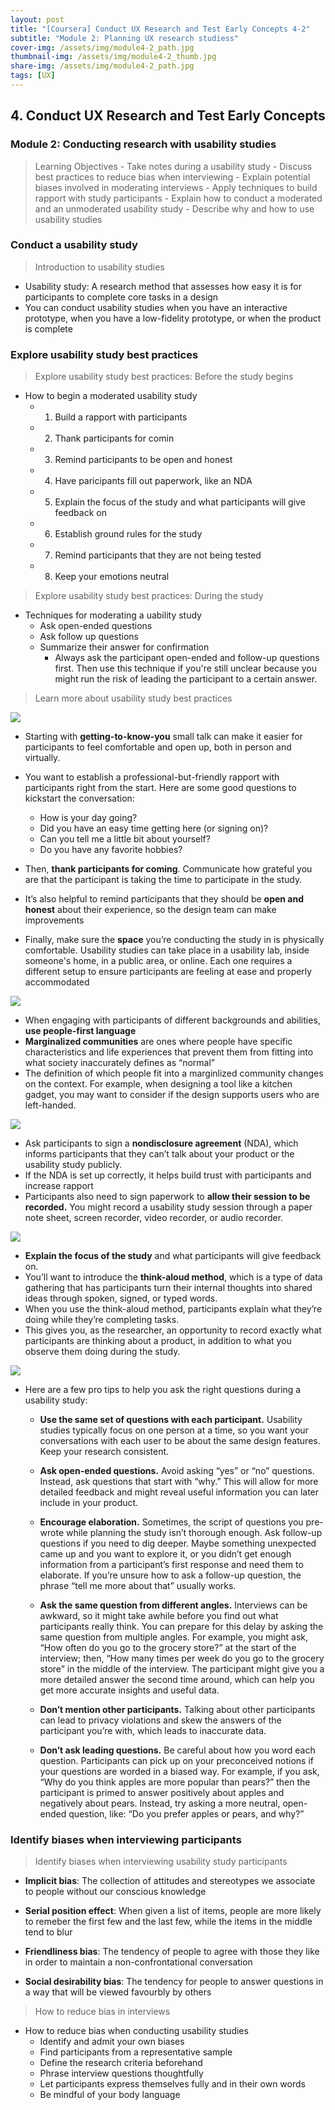 ```yaml
---
layout: post
title: "[Coursera] Conduct UX Research and Test Early Concepts 4-2"
subtitle: "Module 2: Planning UX research studiess"
cover-img: /assets/img/module4-2_path.jpg
thumbnail-img: /assets/img/module4-2_thumb.jpg
share-img: /assets/img/module4-2_path.jpg
tags: [UX]
--- 
```


## 4. Conduct UX Research and Test Early Concepts
### Module 2: Conducting research with usability studies

> Learning Objectives
	- Take notes during a usability study
	- Discuss best practices to reduce bias when interviewing
	- Explain potential biases involved in moderating interviews
	- Apply techniques to build rapport with study participants
	- Explain how to conduct a moderated and an unmoderated usability study
	- Describe why and how to use usability studies

### Conduct a usability study

> Introduction to usability studies

- Usability study: A research method that assesses how easy it is for participants to complete core tasks in a design
- You can conduct usability studies when you have an interactive prototype, when you have a low-fidelity prototype, or when the product is complete

### Explore usability study best practices

> Explore usability study best practices: Before the study begins

- How to begin a moderated usability study
	- 1. Build a rapport with participants
    - 2. Thank participants for comin
    - 3. Remind participants to be open and honest
    - 4. Have paricipants fill out paperwork, like an NDA
    - 5. Explain the focus of the study and what participants will give feedback on
    - 6. Establish ground rules for the study
    - 7. Remind participants that they are not being tested
    - 8. Keep your emotions neutral

> Explore usability study best practices: During the study

- Techniques for moderating a uability study
	- Ask open-ended questions
    - Ask follow up questions
    - Summarize their answer for confirmation
    	- Always ask the participant open-ended and follow-up questions first. Then use this technique if you're still unclear because you might run the risk of leading the participant to a certain answer.

> Learn more about usability study best practices

![](https://velog.velcdn.com/images/erica990604/post/6cd95edb-b024-4506-88d8-ebf20ab4dd5a/image.png)
- Starting with **getting-to-know-you** small talk can make it easier for participants to feel comfortable and open up, both in person and virtually. 
- You want to establish a professional-but-friendly rapport with participants right from the start. Here are some good questions to kickstart the conversation:
	- How is your day going?
	- Did you have an easy time getting here (or signing on)?
	- Can you tell me a little bit about yourself? 
	- Do you have any favorite hobbies?
- Then, **thank participants for coming**. Communicate how grateful you are that the participant is taking the time to participate in the study.  

- It’s also helpful to remind participants that they should be **open and honest** about their experience, so the design team can make improvements
- Finally, make sure the **space** you’re conducting the study in is physically comfortable. Usability studies can take place in a usability lab, inside someone's home, in a public area, or online. Each one requires a different setup to ensure participants are feeling at ease and properly accommodated

![](https://velog.velcdn.com/images/erica990604/post/99f5dbb1-a8f2-4412-8894-ab421a8bb0e2/image.png)
- When engaging with participants of different backgrounds and abilities, **use people-first language**
- **Marginalized communities** are ones where people have specific characteristics and life experiences that prevent them from fitting into what society inaccurately defines as “normal”
- The definition of which people fit into a marginlized community changes on the context. For example, when designing a tool like a kitchen gadget, you may want to consider if the design supports users who are left-handed.

![](https://velog.velcdn.com/images/erica990604/post/88187e08-2669-41cb-8a83-1cb664ea72f0/image.png)
- Ask participants to sign a **nondisclosure agreement** (NDA), which informs participants that they can’t talk about your product or the usability study publicly. 
- If the NDA is set up correctly, it helps build trust with participants and increase rapport
- Participants also need to sign paperwork to **allow their session to be recorded.** You might record a usability study session through a paper note sheet, screen recorder, video recorder, or audio recorder. 

![](https://velog.velcdn.com/images/erica990604/post/8e2615a0-48cd-45a2-a322-9fc72a9a4c28/image.png)
- **Explain the focus of the study** and what participants will give feedback on. 
- You’ll want to introduce the **think-aloud method**, which is a type of data gathering that has participants turn their internal thoughts into shared ideas through spoken, signed, or typed words. 
- When you use the think-aloud method, participants explain what they’re doing while they’re completing tasks. 
- This gives you, as the researcher, an opportunity to record exactly what participants are thinking about a product, in addition to what you observe them doing during the study.

![](https://velog.velcdn.com/images/erica990604/post/93e9de91-3576-4d22-ba68-b79d65482ad1/image.png)
- Here are a few pro tips to help you ask the right questions during a usability study:
	- **Use the same set of questions with each participant.** Usability studies typically focus on one person at a time, so you want your conversations with each user to be about the same design features. Keep your research consistent.

	- **Ask open-ended questions.** Avoid asking “yes” or “no” questions. Instead, ask questions that start with “why.” This will allow for more detailed feedback and might reveal useful information you can later include in your product.

	- **Encourage elaboration.** Sometimes, the script of questions you pre-wrote while planning the study isn’t thorough enough. Ask follow-up questions if you need to dig deeper. Maybe something unexpected came up and you want to explore it, or you didn’t get enough information from a participant’s first response and need them to elaborate. If you’re unsure how to ask a follow-up question, the phrase “tell me more about that” usually works. 

	- **Ask the same question from different angles.** Interviews can be awkward, so it might take awhile before you find out what participants really think. You can prepare for this delay by asking the same question from multiple angles. For example, you might ask, “How often do you go to the grocery store?” at the start of the interview; then, “How many times per week do you go to the grocery store” in the middle of the interview. The participant might give you a more detailed answer the second time around, which can help you get more accurate insights and useful data.

	- **Don’t mention other participants.** Talking about other participants can lead to privacy violations and skew the answers of the participant you’re with, which leads to inaccurate data.

	- **Don’t ask leading questions.** Be careful about how you word each question. Participants can pick up on your preconceived notions if your questions are worded in a biased way. For example, if you ask, “Why do you think apples are more popular than pears?” then the participant is primed to answer positively about apples and negatively about pears. Instead, try asking a more neutral, open-ended question, like: “Do you prefer apples or pears, and why?” 

### Identify biases when interviewing participants

> Identify biases when interviewing usability study participants

- **Implicit bias**: The collection of attitudes and stereotypes we associate to people without our conscious knowledge

- **Serial position effect**: When given a list of items, people are more likely to remeber the first few and the last few, while the items in the middle tend to blur

- **Friendliness bias**: The tendency of people to agree with those they like in order to maintain a non-confrontational conversation

- **Social desirability bias**: The tendency for people to answer questions in a way that will be viewed favourbly by others 

> How to reduce bias in interviews

- How to reduce bias when conducting usability studies 
	- Identify and admit your own biases
    - Find participants from a representative sample
    - Define the research criteria beforehand
    - Phrase interview questions thoughtfully
    - Let participants express themselves fully and in their own words
    - Be mindful of your body language

